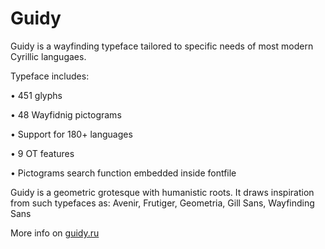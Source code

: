 # Guidy
Guidy is a wayfinding typeface tailored to specific needs of most modern Cyrillic langugaes.

Typeface includes:

• 451 glyphs

• 48 Wayfidnig pictograms

• Support for 180+ languages

• 9 OT features

• Pictograms search function embedded inside fontfile

Guidy is a geometric grotesque with humanistic roots. It draws inspiration from such typefaces as: Avenir, Frutiger, Geometria, Gill Sans, Wayfinding Sans 

More info on [guidy.ru](guidy.ru)
